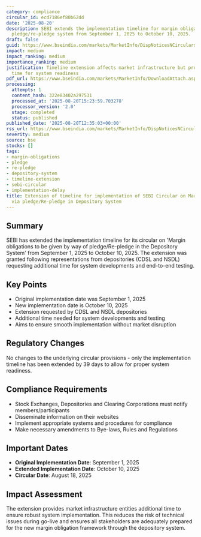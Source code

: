 ```yaml
---
category: compliance
circular_id: ecd7186ef80b62dd
date: '2025-08-20'
description: SEBI extends the implementation timeline for margin obligations through
  pledge/re-pledge system from September 1, 2025 to October 10, 2025.
draft: false
guid: https://www.bseindia.com/markets/MarketInfo/DispNoticesNCirculars.aspx?Noticeid={D75BAC5D-A314-45FD-8B8B-FB74CF9774B9}&noticeno=20250820-46&dt=08/20/2025&icount=46&totcount=53&flag=0
impact: medium
impact_ranking: medium
importance_ranking: medium
justification: Timeline extension affects market infrastructure but provides necessary
  time for system readiness
pdf_url: https://www.bseindia.com/markets/MarketInfo/DownloadAttach.aspx?id=20250820-46&attachedId=a188e04d-30a0-4ffd-87bf-cda2f927c60e
processing:
  attempts: 1
  content_hash: 322e83402a297531
  processed_at: '2025-08-20T15:23:59.703278'
  processor_version: '2.0'
  stage: completed
  status: published
published_date: '2025-08-20T12:35:03+00:00'
rss_url: https://www.bseindia.com/markets/MarketInfo/DispNoticesNCirculars.aspx?Noticeid={D75BAC5D-A314-45FD-8B8B-FB74CF9774B9}&noticeno=20250820-46&dt=08/20/2025&icount=46&totcount=53&flag=0
severity: medium
source: bse
stocks: []
tags:
- margin-obligations
- pledge
- re-pledge
- depository-system
- timeline-extension
- sebi-circular
- implementation-delay
title: Extension of timeline for implementation of SEBI Circular on Margin obligations
  via pledge/Re-pledge in Depository System
---
```


## Summary

SEBI has extended the implementation timeline for its circular on 'Margin obligations to be given by way of pledge/Re-pledge in the Depository System' from September 1, 2025 to October 10, 2025. The extension was granted following representations from depositories (CDSL and NSDL) requesting additional time for system developments and end-to-end testing.

## Key Points

- Original implementation date was September 1, 2025
- New implementation date is October 10, 2025
- Extension requested by CDSL and NSDL depositories
- Additional time needed for system developments and testing
- Aims to ensure smooth implementation without market disruption

## Regulatory Changes

No changes to the underlying circular provisions - only the implementation timeline has been extended by 39 days to allow for proper system readiness.

## Compliance Requirements

- Stock Exchanges, Depositories and Clearing Corporations must notify members/participants
- Disseminate information on their websites
- Implement appropriate systems and procedures for compliance
- Make necessary amendments to Bye-laws, Rules and Regulations

## Important Dates

- **Original Implementation Date**: September 1, 2025
- **Extended Implementation Date**: October 10, 2025
- **Circular Date**: August 18, 2025

## Impact Assessment

The extension provides market infrastructure entities additional time to ensure robust system implementation. This reduces the risk of technical issues during go-live and ensures all stakeholders are adequately prepared for the new margin obligation framework through the depository system.